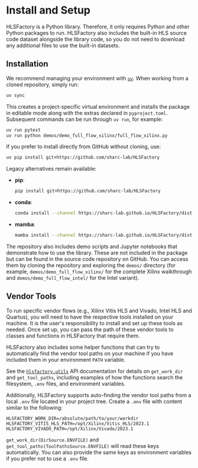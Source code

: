 # Install and Setup

HLSFactory is a Python library. Therefore, it only requires Python and other Python packages to run. HLSFactory also includes the built-in HLS source code dataset alongside the library code, so you do not need to download any additional files to use the built-in datasets.

## Installation

We recommend managing your environment with [`uv`](https://docs.astral.sh/uv/). When working from a cloned repository, simply run:

```bash
uv sync
```

This creates a project-specific virtual environment and installs the package in editable mode along with the extras declared in `pyproject.toml`. Subsequent commands can be run through `uv run`, for example:

```bash
uv run pytest
uv run python demos/demo_full_flow_xilinx/full_flow_xilinx.py
```

If you prefer to install directly from GitHub without cloning, use:

```bash
uv pip install git+https://github.com/sharc-lab/HLSFactory
```

Legacy alternatives remain available:

- **pip**:

  ```bash
  pip install git+https://github.com/sharc-lab/HLSFactory
  ```

- **conda**:

  ```bash
  conda install --channel https://sharc-lab.github.io/HLSFactory/dist-conda hlsfactory
  ```

- **mamba**:

  ```bash
  mamba install --channel https://sharc-lab.github.io/HLSFactory/dist-conda hlsfactory
  ```

The repository also includes demo scripts and Jupyter notebooks that demonstrate how to use the library. These are not included in the package but can be found in the source code repository on GitHub. You can access them by cloning the repository and exploring the `demos/` directory (for example, `demos/demo_full_flow_xilinx/` for the complete Xilinx walkthrough and `demos/demo_full_flow_intel/` for the Intel variant).

## Vendor Tools

To run specific vendor flows (e.g., Xilinx Vitis HLS and Vivado, Intel HLS and Quartus), you will need to have the respective tools installed on your machine. It is the user's responsibility to install and set up these tools as needed. Once set up, you can pass the path of these vendor tools to classes and functions in HLSFactory that require them.


HLSFactory also includes some helper functions that can try to automatically find the vendor tool paths on your machine if you have included them in your environment `PATH` variable.

See the [`hlsfactory.utils`](./apidocs/index) API documentation for details on `get_work_dir` and `get_tool_paths`, including examples of how the functions search the filesystem, `.env` files, and environment variables.

Additionally, HLSFactory supports auto-finding the vendor tool paths from a local `.env` file located in your project tree. Create a `.env` file with content similar to the following:

```text
HLSFACTORY_WORK_DIR=/absolute/path/to/your/workdir
HLSFACTORY_VITIS_HLS_PATH=/opt/Xilinx/Vitis_HLS/2023.1
HLSFACTORY_VIVADO_PATH=/opt/Xilinx/Vivado/2023.1
```

`get_work_dir(DirSource.ENVFILE)` and `get_tool_paths(ToolPathsSource.ENVFILE)` will read these keys automatically. You can also provide the same keys as environment variables if you prefer not to use a `.env` file.
